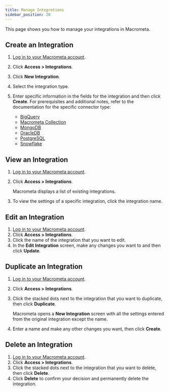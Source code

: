 ```yaml
---
title: Manage Integrations
sidebar_position: 20
---
```


This page shows you how to manage your integrations in Macrometa.

## Create an Integration

1. [Log in to your Macrometa account](https://auth-play.macrometa.io/).
2. Click **Access > Integrations**.
3. Click **New Integration**.
4. Select the integration type.
5. Enter specific information in the fields for the integration and then click **Create**. For prerequisites and additional notes, refer to the documentation for the specific connector type:

   - [BigQuery](connector-types/bigquery-draft)
   - [Macrometa Collection](connector-types/mm-collection-draft)
   - [MongoDB](connector-types/mongodb-draft)
   - [OracleDB](connector-types/oracledb-draft)
   - [PostgreSQL](connector-types/postgresql-draft)
   - [Snowflake](connector-types/snowflake-draft)

## View an Integration

1. [Log in to your Macrometa account](https://auth-play.macrometa.io/).
2. Click **Access > Integrations**.

   Macrometa displays a list of existing integrations.

3. To view the settings of a specific integration, click the integration name.

## Edit an Integration

1. [Log in to your Macrometa account](https://auth-play.macrometa.io/).
2. Click **Access > Integrations**.
3. Click the name of the integration that you want to edit.
4. In the **Edit Integration** screen, make any changes you want to and then click **Update**.

## Duplicate an Integration

1. [Log in to your Macrometa account](https://auth-play.macrometa.io/).
2. Click **Access > Integrations**.
3. Click the stacked dots next to the integration that you want to duplicate, then click **Duplicate**.

   Macrometa opens a **New Integration** screen with all the settings entered from the original integration except the name.

4. Enter a name and make any other changes you want, then click **Create**.

## Delete an Integration

1. [Log in to your Macrometa account](https://auth-play.macrometa.io/).
2. Click **Access > Integrations**.
3. Click the stacked dots next to the integration that you want to delete, then click **Delete**.
4. Click **Delete** to confirm your decision and permanently delete the integration.
